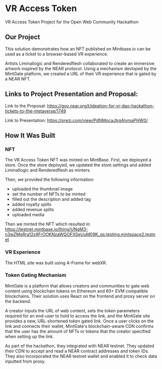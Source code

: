 # VR Access Token
VR Access Token Project for the Open Web Community Hackathon

## Our Project
This solution demonstrates how an NFT published on Mintbase.io can be used as a ticket to a browser-based VR experience. 

Artists Liminallogic and Renderedflesh collaborated to create an immersive artwork inspired by the NEAR protocol. Using a mechanism devloped by the MintGate platform, we created a URL of their VR experience that is gated by a NEAR NFT.

## Links to Project Presentation and Proposal:

Link to the Proposal: https://gov.near.org/t/ideation-for-vr-dao-hackathon-tickets-to-the-metaverse/1749

Link to Presentation: https://prezi.com/view/PdNMocaJtrqAlvmaPHW0/

## How It Was Built
### NFT
The VR Access Token NFT was minted on MintBase. First, we deployed a store. Once the store deployed, we updated the store settings and added Liminallogic and Renderedflesh as minters. 

Then, we provided the following information:
- uploaded the thumbnail image
- set the number of NFTs to be minted
- filled out the description and added tag
- added royalty splits
- added revenue splits
- uploaded media

Then we minted the NFT which resulted in: https://testnet.mintbase.io/thing/UNgM3-n3wZMgRra12x9FrOOKNzaWQOFXSeUuM09K_gs:testing.mintspace2.testnet


### VR Experience
The HTML site was built using A-Frame for webXR. 

### Token Gating Mechanism
MintGate is a platform that allows creators and communities to gate web content using blockchain tokens on Ethereum and 60+ EVM compatible blockchains. Their solution uses React on the frontend and proxy server on the backend. 

A creator inputs the URL of web content, sets the token parameters required for an end-user to hold to access the link, and the MintGate site provides a new, URL-shortened token gated link. Once a user clicks on the link and connects their wallet, MintGate's blockchain-aware CDN confirms that the user has the amount of NFTs or tokens that the creator specified when setting up the link. 

As part of the hackathon, they integrated with NEAR testnet. They updated their CDN to accept and read a NEAR contract addresses and token IDs. They also incorporated the NEAR testnet wallet and enabled it to check data inputted from proxy.
